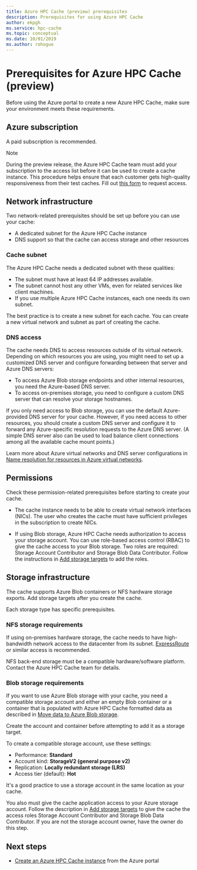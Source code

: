 ```yaml
---
title: Azure HPC Cache (preview) prerequisites
description: Prerequisites for using Azure HPC Cache
author: ekpgh
ms.service: hpc-cache
ms.topic: conceptual
ms.date: 10/01/2019
ms.author: rohogue
---
```


# Prerequisites for Azure HPC Cache (preview)

Before using the Azure portal to create a new Azure HPC Cache, make sure your environment meets these requirements.

## Azure subscription

A paid subscription is recommended.

> [!NOTE]
> During the preview release, the Azure HPC Cache team must add your subscription to the access list before it can be used to create a cache instance. This procedure helps ensure that each customer gets high-quality responsiveness from their test caches. Fill out [this form](https://aka.ms/onboard-hpc-cache) to request access.

## Network infrastructure

Two network-related prerequisites should be set up before you can use your cache:

* A dedicated subnet for the Azure HPC Cache instance
* DNS support so that the cache can access storage and other resources

### Cache subnet

The Azure HPC Cache needs a dedicated subnet with these qualities:

* The subnet must have at least 64 IP addresses available.
* The subnet cannot host any other VMs, even for related services like client machines.
* If you use multiple Azure HPC Cache instances, each one needs its own subnet.

The best practice is to create a new subnet for each cache. You can create a new virtual network and subnet as part of creating the cache.

### DNS access

The cache needs DNS to access resources outside of its virtual network. Depending on which resources you are using, you might need to set up a customized DNS server and configure forwarding between that server and Azure DNS servers:

* To access Azure Blob storage endpoints and other internal resources, you need the Azure-based DNS server.
* To access on-premises storage, you need to configure a custom DNS server that can resolve your storage hostnames.

If you only need access to Blob storage, you can use the default Azure-provided DNS server for your cache. However, if you need access to other resources, you should create a custom DNS server and configure it to forward any Azure-specific resolution requests to the Azure DNS server. (A simple DNS server also can be used to load balance client connections among all the available cache mount points.)

Learn more about Azure virtual networks and DNS server configurations in [Name resolution for resources in Azure virtual networks](https://docs.microsoft.com/azure/virtual-network/virtual-networks-name-resolution-for-vms-and-role-instances).

## Permissions

Check these permission-related prerequisites before starting to create your cache.

* The cache instance needs to be able to create virtual network interfaces (NICs). The user who creates the cache must have sufficient privileges in the subscription to create NICs.

* If using Blob storage, Azure HPC Cache needs authorization to access your storage account. You can use role-based access control (RBAC) to give the cache access to your Blob storage. Two roles are required: Storage Account Contributor and Storage Blob Data Contributor. Follow the instructions in [Add storage targets](hpc-cache-add-storage.md#add-the-access-control-roles-to-your-account) to add the roles.

## Storage infrastructure

The cache supports Azure Blob containers or NFS hardware storage exports. Add storage targets after you create the cache.

Each storage type has specific prerequisites.

### NFS storage requirements

If using on-premises hardware storage, the cache needs to have high-bandwidth network access to the datacenter from its subnet. [ExpressRoute](https://docs.microsoft.com/azure/expressroute/) or similar access is recommended.

NFS back-end storage must be a compatible hardware/software platform. Contact the Azure HPC Cache team for details.

### Blob storage requirements

If you want to use Azure Blob storage with your cache, you need a compatible storage account and either an empty Blob container or a container that is populated with Azure HPC Cache formatted data as described in [Move data to Azure Blob storage](hpc-cache-ingest.md).

Create the account and container before attempting to add it as a storage target.

To create a compatible storage account, use these settings:

* Performance: **Standard**
* Account kind: **StorageV2 (general purpose v2)**
* Replication: **Locally redundant storage (LRS)**
* Access tier (default): **Hot**

It's a good practice to use a storage account in the same location as your cache.
<!-- need to clarify location - same region or same resource group or same virtual network? -->

You also must give the cache application access to your Azure storage account. Follow the description in [Add storage targets](hpc-cache-add-storage.md#add-the-access-control-roles-to-your-account) to give the cache the access roles Storage Account Contributor and Storage Blob Data Contributor. If you are not the storage account owner, have the owner do this step.

## Next steps

* [Create an Azure HPC Cache instance](hpc-cache-create.md) from the Azure portal
